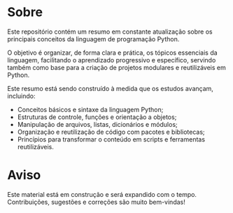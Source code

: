 # Sobre

Este repositório contém um resumo em constante atualização sobre os principais conceitos da linguagem de programação Python.

O objetivo é organizar, de forma clara e prática, os tópicos essenciais da linguagem, facilitando o aprendizado progressivo e específico, servindo também como base para a criação de projetos modulares e reutilizáveis em Python.

Este resumo está sendo construído à medida que os estudos avançam, incluindo:

- Conceitos básicos e sintaxe da linguagem Python;
- Estruturas de controle, funções e orientação a objetos;
- Manipulação de arquivos, listas, dicionários e módulos;
- Organização e reutilização de código com pacotes e bibliotecas;
- Princípios para transformar o conteúdo em scripts e ferramentas reutilizáveis.

# Aviso

Este material está em construção e será expandido com o tempo.
Contribuições, sugestões e correções são muito bem-vindas!
